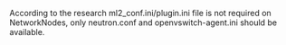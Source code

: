 According to the research ml2_conf.ini/plugin.ini file is not required on NetworkNodes,
only neutron.conf and openvswitch-agent.ini should be available.
